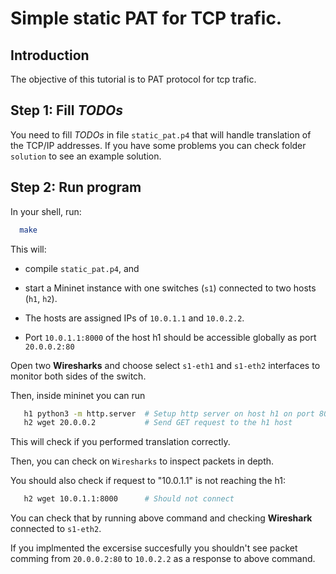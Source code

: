 # Simple static PAT for TCP trafic. 

## Introduction
The objective of this tutorial is to PAT protocol for tcp trafic.

## Step 1: Fill *TODOs* 
You need to fill *TODOs* in file `static_pat.p4` that will handle translation of the TCP/IP addresses. If you have some problems you can check folder `solution` to see an example solution.

## Step 2: Run program
In your shell, run:
 ```bash
   make
```
This will:
* compile `static_pat.p4`, and

* start a Mininet instance with one switches (`s1`) connected to
    two hosts (`h1`, `h2`).
* The hosts are assigned IPs of `10.0.1.1` and `10.0.2.2`.


* Port `10.0.1.1:8000` of the host h1 should be accessible globally as port `20.0.0.2:80`

Open two **Wiresharks** and choose select `s1-eth1` and `s1-eth2` interfaces to monitor both sides of the switch.

Then, inside mininet you can run
```bash
   h1 python3 -m http.server  # Setup http server on host h1 on port 8000
   h2 wget 20.0.0.2           # Send GET request to the h1 host
```
This will check if you performed translation correctly.

Then, you can check on `Wiresharks` to inspect packets in depth.

You should also check if request to "10.0.1.1" is not reaching the h1:
```bash
   h2 wget 10.0.1.1:8000      # Should not connect
```
You can check that by running above command and checking **Wireshark** connected to `s1-eth2`.

If you implmented the excersise succesfully you shouldn't see packet comming from `20.0.0.2:80` to
`10.0.2.2` as a response to above command.